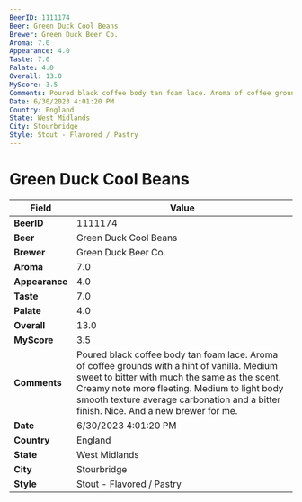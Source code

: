 ```yaml
---
BeerID: 1111174
Beer: Green Duck Cool Beans
Brewer: Green Duck Beer Co.
Aroma: 7.0
Appearance: 4.0
Taste: 7.0
Palate: 4.0
Overall: 13.0
MyScore: 3.5
Comments: Poured black coffee body tan foam lace. Aroma of coffee grounds with a hint of vanilla. Medium sweet to bitter with much the same as the scent. Creamy note more fleeting. Medium to light body smooth texture average carbonation and a bitter finish. Nice. And a new brewer for me.
Date: 6/30/2023 4:01:20 PM
Country: England
State: West Midlands
City: Stourbridge
Style: Stout - Flavored / Pastry
---
```


# Green Duck Cool Beans

| Field         | Value |
|---------------|-------|
| **BeerID** | 1111174 |
| **Beer** | Green Duck Cool Beans |
| **Brewer** | Green Duck Beer Co. |
| **Aroma** | 7.0 |
| **Appearance** | 4.0 |
| **Taste** | 7.0 |
| **Palate** | 4.0 |
| **Overall** | 13.0 |
| **MyScore** | 3.5 |
| **Comments** | Poured black coffee body tan foam lace. Aroma of coffee grounds with a hint of vanilla. Medium sweet to bitter with much the same as the scent. Creamy note more fleeting. Medium to light body smooth texture average carbonation and a bitter finish. Nice. And a new brewer for me. |
| **Date** | 6/30/2023 4:01:20 PM |
| **Country** | England |
| **State** | West Midlands |
| **City** | Stourbridge |
| **Style** | Stout - Flavored / Pastry |
